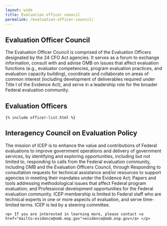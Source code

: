```yaml
---
layout: wide
title: Evaluation officer council
permalink: /evaluation-officer-council/
---
```



<div>
    <h2 id="officer" class="font-sans-lg text-primary-darker">Evaluation Officer Council</h2>
    <p>
    The Evaluation Officer Council is comprised of the Evaluation Officers designated by the 24 CFO Act agencies. It serves as a forum to exchange information, consult with and advise OMB on issues that affect evaluation functions (e.g., evaluator competencies, program evaluation practices, and evaluation capacity building), coordinate and collaborate on areas of common interest (including development of deliverables required under Title I of the Evidence Act), and serve in a leadership role for the broader Federal evaluation community.
    </p>
</div>

<div class="padding-top-2">
    <h2 id="members" class="font-sans-lg text-primary-darker">Evaluation Officers</h2>
    
    {% include officer-list.html %}
</div>

<div>
    <h2 id="policy" class="font-sans-lg text-primary-darker">Interagency Council on Evaluation Policy</h2>
    <p>
    The mission of ICEP is to enhance the value and contributions of Federal evaluations to improve government operations and delivery of government services, by identifying and exploring opportunities, including but not limited to, responding to calls from the Federal evaluation community, including OMB and the Evaluation Officers Council, through Responding to consultation requests for technical assistance and/or resources to support agencies in meeting their mandates under the Evidence Act; Papers and tools addressing methodological issues that affect Federal program evaluation; and Professional development opportunities for the Federal evaluation community. ICEP membership is limited to Federal staff who are technical experts in one or more aspects of evaluation, and serve time-limited terms. ICEP is led by a steering committee. </p>

    <p> If you are interested in learning more, please contact <a href="mailto:evidence@omb.eop.gov">evidence@omb.eop.gov</a> </p>
</div>